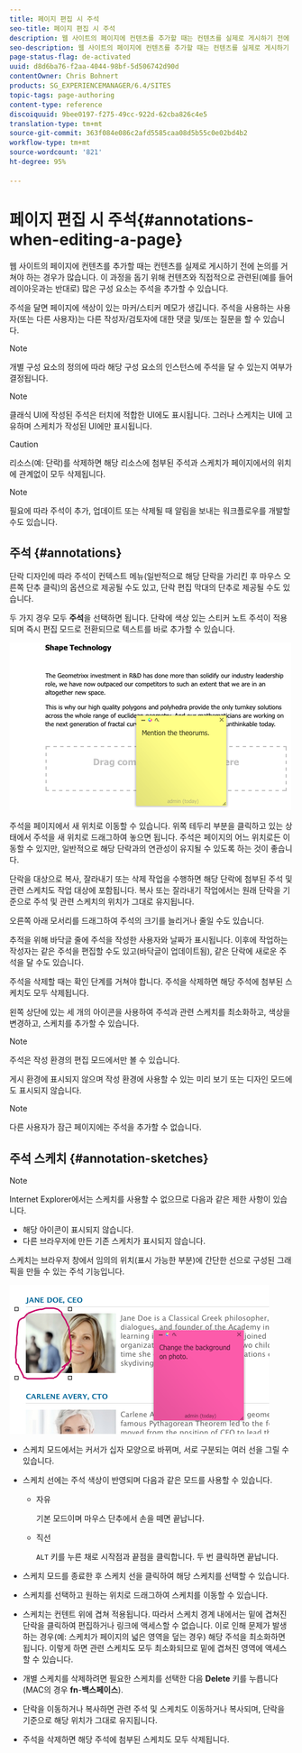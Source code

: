 ```yaml
---
title: 페이지 편집 시 주석
seo-title: 페이지 편집 시 주석
description: 웹 사이트의 페이지에 컨텐츠를 추가할 때는 컨텐츠를 실제로 게시하기 전에 논의를 거쳐야 하는 경우가 많습니다. 이 문서를 보완하기 위해 컨텐츠와 직접 관련된 많은 구성 요소를 사용하여 주석을 추가할 수 있습니다.
seo-description: 웹 사이트의 페이지에 컨텐츠를 추가할 때는 컨텐츠를 실제로 게시하기 전에 논의를 거쳐야 하는 경우가 많습니다. 이 문서를 보완하기 위해 컨텐츠와 직접 관련된 많은 구성 요소를 사용하여 주석을 추가할 수 있습니다.
page-status-flag: de-activated
uuid: d8d6ba76-f2aa-4044-98bf-5d506742d90d
contentOwner: Chris Bohnert
products: SG_EXPERIENCEMANAGER/6.4/SITES
topic-tags: page-authoring
content-type: reference
discoiquuid: 9bee0197-f275-49cc-922d-62cba826c4e5
translation-type: tm+mt
source-git-commit: 363f084e086c2afd5585caa08d5b55c0e02bd4b2
workflow-type: tm+mt
source-wordcount: '821'
ht-degree: 95%

---
```



# 페이지 편집 시 주석{#annotations-when-editing-a-page}

웹 사이트의 페이지에 컨텐츠를 추가할 때는 컨텐츠를 실제로 게시하기 전에 논의를 거쳐야 하는 경우가 많습니다. 이 과정을 돕기 위해 컨텐츠와 직접적으로 관련된(예를 들어 레이아웃과는 반대로) 많은 구성 요소는 주석을 추가할 수 있습니다.

주석을 달면 페이지에 색상이 있는 마커/스티커 메모가 생깁니다. 주석을 사용하는 사용자(또는 다른 사용자)는 다른 작성자/검토자에 대한 댓글 및/또는 질문을 할 수 있습니다.

>[!NOTE]
>
>개별 구성 요소의 정의에 따라 해당 구성 요소의 인스턴스에 주석을 달 수 있는지 여부가 결정됩니다.

>[!NOTE]
>
>클래식 UI에 작성된 주석은 터치에 적합한 UI에도 표시됩니다. 그러나 스케치는 UI에 고유하며 스케치가 작성된 UI에만 표시됩니다.

>[!CAUTION]
>
>리소스(예: 단락)를 삭제하면 해당 리소스에 첨부된 주석과 스케치가 페이지에서의 위치에 관계없이 모두 삭제됩니다.

>[!NOTE]
>
>필요에 따라 주석이 추가, 업데이트 또는 삭제될 때 알림을 보내는 워크플로우를 개발할 수도 있습니다.

## 주석 {#annotations}

단락 디자인에 따라 주석이 컨텍스트 메뉴(일반적으로 해당 단락을 가리킨 후 마우스 오른쪽 단추 클릭)의 옵션으로 제공될 수도 있고, 단락 편집 막대의 단추로 제공될 수도 있습니다.

두 가지 경우 모두 **주석**&#x200B;을 선택하면 됩니다. 단락에 색상 있는 스티커 노트 주석이 적용되며 즉시 편집 모드로 전환되므로 텍스트를 바로 추가할 수 있습니다.

![chlimage_1-137](assets/chlimage_1-137.png)

주석을 페이지에서 새 위치로 이동할 수 있습니다. 위쪽 테두리 부분을 클릭하고 있는 상태에서 주석을 새 위치로 드래그하여 놓으면 됩니다. 주석은 페이지의 어느 위치로든 이동할 수 있지만, 일반적으로 해당 단락과의 연관성이 유지될 수 있도록 하는 것이 좋습니다.

단락을 대상으로 복사, 잘라내기 또는 삭제 작업을 수행하면 해당 단락에 첨부된 주석 및 관련 스케치도 작업 대상에 포함됩니다. 복사 또는 잘라내기 작업에서는 원래 단락을 기준으로 주석 및 관련 스케치의 위치가 그대로 유지됩니다.

오른쪽 아래 모서리를 드래그하여 주석의 크기를 늘리거나 줄일 수도 있습니다.

추적을 위해 바닥글 줄에 주석을 작성한 사용자와 날짜가 표시됩니다. 이후에 작업하는 작성자는 같은 주석을 편집할 수도 있고(바닥글이 업데이트됨), 같은 단락에 새로운 주석을 달 수도 있습니다.

주석을 삭제할 때는 확인 단계를 거쳐야 합니다. 주석을 삭제하면 해당 주석에 첨부된 스케치도 모두 삭제됩니다.

왼쪽 상단에 있는 세 개의 아이콘을 사용하여 주석과 관련 스케치를 최소화하고, 색상을 변경하고, 스케치를 추가할 수 있습니다.

>[!NOTE]
>
>주석은 작성 환경의 편집 모드에서만 볼 수 있습니다.
>
>게시 환경에 표시되지 않으며 작성 환경에 사용할 수 있는 미리 보기 또는 디자인 모드에도 표시되지 않습니다.

>[!NOTE]
>
>다른 사용자가 잠근 페이지에는 주석을 추가할 수 없습니다.


## 주석 스케치 {#annotation-sketches}

>[!NOTE]
>
>Internet Explorer에서는 스케치를 사용할 수 없으므로 다음과 같은 제한 사항이 있습니다.
>
>* 해당 아이콘이 표시되지 않습니다.
>* 다른 브라우저에 만든 기존 스케치가 표시되지 않습니다.

>



스케치는 브라우저 창에서 임의의 위치(표시 가능한 부분)에 간단한 선으로 구성된 그래픽을 만들 수 있는 주석 기능입니다.

![chlimage_1-138](assets/chlimage_1-138.png)

* 스케치 모드에서는 커서가 십자 모양으로 바뀌며, 서로 구분되는 여러 선을 그릴 수 있습니다.
* 스케치 선에는 주석 색상이 반영되며 다음과 같은 모드를 사용할 수 있습니다.

   * 자유

      기본 모드이며 마우스 단추에서 손을 떼면 끝납니다.

   * 직선

      `ALT` 키를 누른 채로 시작점과 끝점을 클릭합니다. 두 번 클릭하면 끝납니다.

* 스케치 모드를 종료한 후 스케치 선을 클릭하여 해당 스케치를 선택할 수 있습니다.
* 스케치를 선택하고 원하는 위치로 드래그하여 스케치를 이동할 수 있습니다.
* 스케치는 컨텐트 위에 겹쳐 적용됩니다. 따라서 스케치 경계 내에서는 밑에 겹쳐진 단락을 클릭하여 편집하거나 링크에 액세스할 수 없습니다. 이로 인해 문제가 발생하는 경우(예: 스케치가 페이지의 넓은 영역을 덮는 경우) 해당 주석을 최소화하면 됩니다. 이렇게 하면 관련 스케치도 모두 최소화되므로 밑에 겹쳐진 영역에 액세스할 수 있습니다.
* 개별 스케치를 삭제하려면 필요한 스케치를 선택한 다음 **Delete** 키를 누릅니다(MAC의 경우 **fn**-**백스페이스**).

* 단락을 이동하거나 복사하면 관련 주석 및 스케치도 이동하거나 복사되며, 단락을 기준으로 해당 위치가 그대로 유지됩니다.
* 주석을 삭제하면 해당 주석에 첨부된 스케치도 모두 삭제됩니다.

